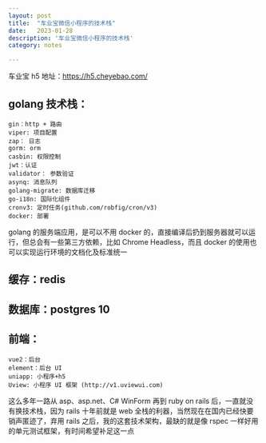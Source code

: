 ```yaml
---
layout: post
title:  "车业宝微信小程序的技术栈"
date:   2023-01-28 
description: '车业宝微信小程序的技术栈'
category: notes

---
```


车业宝 h5 地址：https://h5.cheyebao.com/

## golang 技术栈：

```
gin：http + 路由
viper: 项目配置
zap： 日志
gorm: orm
casbin: 权限控制
jwt：认证
validator： 参数验证
asynq: 消息队列
golang-migrate: 数据库迁移
go-i18n: 国际化组件
cronv3: 定时任务(github.com/robfig/cron/v3)
docker: 部署
```

golang 的服务端应用，是可以不用 docker 的，直接编译后扔到服务器就可以运行，但总会有一些第三方依赖，比如 Chrome Headless，而且 docker 的使用也可以实现运行环境的文档化及标准统一

## 缓存：redis

## 数据库：postgres 10



## 前端：

```
vue2：后台
element：后台 UI
uniapp: 小程序+h5
Uview: 小程序 UI 框架 (http://v1.uviewui.com)
```

这么多年一路从 asp、asp.net、C# WinForm 再到 ruby on rails 后，一直就没有换技术栈，因为 rails 十年前就是 web 全栈的利器，当然现在在国内已经快要销声匿迹了，弃用 rails 之后，我的这套技术架构，最缺的就是像 rspec 一样好用的单元测试框架，有时间希望补足这一点